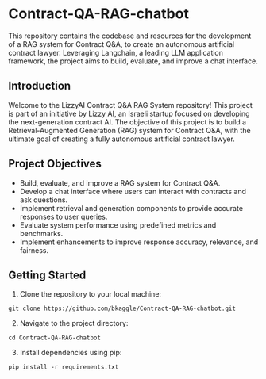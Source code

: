 # Contract-QA-RAG-chatbot

This repository contains the codebase and resources for the development of a RAG system for Contract Q&amp;A, to create an autonomous artificial contract lawyer. Leveraging Langchain, a leading LLM application framework, the project aims to build, evaluate, and improve a chat interface.

## Introduction
Welcome to the LizzyAI Contract Q&A RAG System repository! This project is part of an initiative by Lizzy AI, an Israeli startup focused on developing the next-generation contract AI. The objective of this project is to build a Retrieval-Augmented Generation (RAG) system for Contract Q&A, with the ultimate goal of creating a fully autonomous artificial contract lawyer.


## Project Objectives
* Build, evaluate, and improve a RAG system for Contract Q&A.
* Develop a chat interface where users can interact with contracts and ask questions.
* Implement retrieval and generation components to provide accurate responses to user queries.
* Evaluate system performance using predefined metrics and benchmarks.
* Implement enhancements to improve response accuracy, relevance, and fairness.


## Getting Started
1. Clone the repository to your local machine:
```
git clone https://github.com/bkaggle/Contract-QA-RAG-chatbot.git
```

2. Navigate to the project directory:
```
cd Contract-QA-RAG-chatbot
```

3. Install dependencies using pip:
```
pip install -r requirements.txt
```



